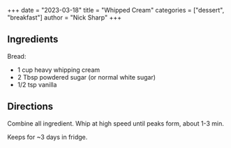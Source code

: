 +++
date = "2023-03-18"
title = "Whipped Cream"
categories = ["dessert", "breakfast"]
author = "Nick Sharp"
+++

## Ingredients

Bread:

- 1 cup heavy whipping cream
- 2 Tbsp powdered sugar (or normal white sugar)
- 1/2 tsp vanilla

## Directions

Combine all ingredient. Whip at high speed until peaks form, about 1-3 min.

Keeps for ~3 days in fridge.